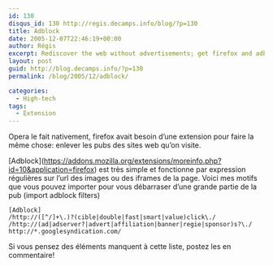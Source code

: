 ```yaml
---
id: 130
disqus_id: 130 http://regis.decamps.info/blog/?p=130
title: Adblock
date: 2005-12-07T22:46:19+00:00
author: Régis
excerpt: Rediscover the web without advertisements; get firefox and adblock.
layout: post
guid: http://blog.decamps.info/?p=130
permalink: /blog/2005/12/adblock/

categories:
  - High-tech
tags:
  - Extension
---
```

Opera le fait nativement, firefox avait besoin d’une extension pour faire la même chose: enlever les pubs des sites web qu’on visite.

\[Adblock\](https://addons.mozilla.org/extensions/moreinfo.php?id=10&application=firefox) est très simple et fonctionne par expression régulières sur l’url des images ou des iframes de la page. Voici mes motifs que vous pouvez importer pour vous débarraser d’une grande partie de la pub (import adblock filters)

```
[Adblock]
/http://([^/]+\.)?(cible|double|fast|smart|value)click\./
/http://(ad|adserver?|advert|affiliation|banner|regie|sponsor)s?\./
http://*.googlesyndication.com/
```

Si vous pensez des éléments manquent à cette liste, postez les en commentaire!
